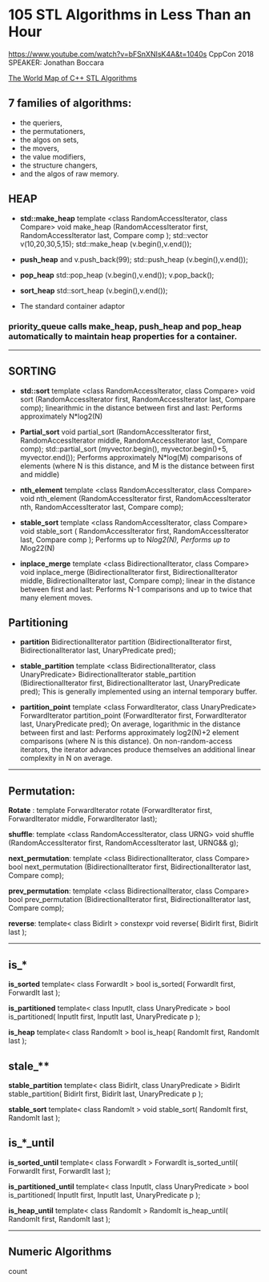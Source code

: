 # 105 STL Algorithms in Less Than an Hour
https://www.youtube.com/watch?v=bFSnXNIsK4A&t=1040s
CppCon 2018 SPEAKER: Jonathan Boccara

[The World Map of C++ STL Algorithms](http://www.fluentcpp.com/getTheMap/)

## 7 families of algorithms:
* the queriers,
* the permutationers,
* the algos on sets,
* the movers,
* the value modifiers,
* the structure changers,
* and the algos of raw memory.

## HEAP
* **std::make_heap**
	template <class RandomAccessIterator, class Compare>
	 void make_heap (RandomAccessIterator first, RandomAccessIterator last,
	  Compare comp );
	std::vector<int> v(10,20,30,5,15);
	std::make_heap (v.begin(),v.end());
	
* **push_heap** and 
	v.push_back(99); 
	std::push_heap (v.begin(),v.end());
	
* **pop_heap** 
	std::pop_heap (v.begin(),v.end()); 
	v.pop_back();
	
* **sort_heap**
	std::sort_heap (v.begin(),v.end());

* The standard container adaptor 
### priority_queue calls make_heap, push_heap and pop_heap automatically to maintain heap properties for a container. 
-----------------------------------------------------------------------------------------------------
## SORTING

* **std::sort**
	template <class RandomAccessIterator, class Compare>
	void sort (RandomAccessIterator first, RandomAccessIterator last, Compare comp);
	linearithmic in the distance between first and last: Performs approximately N*log2(N)
	
* **Partial_sort** 
	void partial_sort (RandomAccessIterator first, RandomAccessIterator middle,
	     RandomAccessIterator last, Compare comp);
	std::partial_sort (myvector.begin(), myvector.begin()+5, myvector.end());
	Performs approximately N*log(M) comparisons of elements (where N is this distance, 
	and M is the distance between first and middle)
	
* **nth_element**
	template <class RandomAccessIterator, class Compare>
	void nth_element (RandomAccessIterator first, RandomAccessIterator nth,
	    RandomAccessIterator last, Compare comp);
	    
* **stable_sort**
	template <class RandomAccessIterator, class Compare>
	void stable_sort ( RandomAccessIterator first, RandomAccessIterator last,
	     Compare comp );
	Performs up to N*log2(N), Performs up to N*log22(N) 
	
* **inplace_merge**
	template <class BidirectionalIterator, class Compare>
	void inplace_merge (BidirectionalIterator first, BidirectionalIterator middle,
	      BidirectionalIterator last, Compare comp);
	linear in the distance between first and last: Performs N-1 comparisons and up to twice that many element moves.

## Partitioning

* **partition** 
	BidirectionalIterator partition (BidirectionalIterator first,
			   BidirectionalIterator last, UnaryPredicate pred);
* **stable_partition**
	template <class BidirectionalIterator, class UnaryPredicate>
	BidirectionalIterator stable_partition (BidirectionalIterator first,
				  BidirectionalIterator last,
				  UnaryPredicate pred);
	This is generally implemented using an internal temporary buffer.
	
* **partition_point**
	template <class ForwardIterator, class UnaryPredicate>
	ForwardIterator partition_point (ForwardIterator first, ForwardIterator last,
			   UnaryPredicate pred);
	On average, logarithmic in the distance between first and last: Performs approximately 
	log2(N)+2 element comparisons 	(where N is this distance).
	On non-random-access iterators, the iterator advances produce themselves an additional 
	linear complexity in N on average.
	
--------------------------------------------------------

## Permutation:	

**Rotate** :
	template <class ForwardIterator>
  	ForwardIterator rotate (ForwardIterator first, ForwardIterator middle,
                          ForwardIterator last);
	
**shuffle**:
	template <class RandomAccessIterator, class URNG>
  	void shuffle (RandomAccessIterator first, RandomAccessIterator last, URNG&& g);
	
**next_permutation**:
	template <class BidirectionalIterator, class Compare>
  	bool next_permutation (BidirectionalIterator first,
                         BidirectionalIterator last, Compare comp);
			 
**prev_permutation**:
	template <class BidirectionalIterator, class Compare>
  	bool prev_permutation (BidirectionalIterator first,
                         BidirectionalIterator last, Compare comp);

**reverse**:
	template< class BidirIt >
	constexpr void reverse( BidirIt first, BidirIt last );

----------------------------------------
## is_*

**is_sorted**
	template< class ForwardIt >
	bool is_sorted( ForwardIt first, ForwardIt last );

**is_partitioned**
	template< class InputIt, class UnaryPredicate >
	bool is_partitioned( InputIt first, InputIt last, UnaryPredicate p );

**is_heap**
	template< class RandomIt >
	bool is_heap( RandomIt first, RandomIt last );

## stale_**
**stable_partition**
	template< class BidirIt, class UnaryPredicate >
	BidirIt stable_partition( BidirIt first, BidirIt last, UnaryPredicate p );
	
**stable_sort**
	template< class RandomIt >
	void stable_sort( RandomIt first, RandomIt last );

## is_*_until

**is_sorted_until**
	template< class ForwardIt >
	ForwardIt is_sorted_until( ForwardIt first, ForwardIt last );

**is_partitioned_until**
	template< class InputIt, class UnaryPredicate >
	bool is_partitioned( InputIt first, InputIt last, UnaryPredicate p );

**is_heap_until**
	template< class RandomIt >
	RandomIt is_heap_until( RandomIt first, RandomIt last );

----------------------------------------------------------------

## Numeric Algorithms
count




































